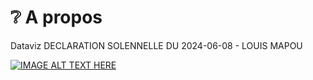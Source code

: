 # ❔ A propos

Dataviz DECLARATION SOLENNELLE DU 2024-06-08 - LOUIS MAPOU

[![IMAGE ALT TEXT HERE](https://img.youtube.com/vi/m24Kzk-kat4/0.jpg)](https://www.youtube.com/watch?v=m24Kzk-kat4)
